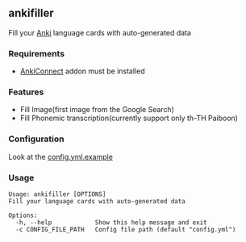 ## ankifiller

Fill your [Anki](https://apps.ankiweb.net/index.html) language cards with auto-generated data

### Requirements
* [AnkiConnect](https://ankiweb.net/shared/info/2055492159) addon must be installed

### Features
* Fill Image(first image from the Google Search)
* Fill Phonemic transcription(currently support only th-TH Paiboon)

### Configuration
Look at the [config.yml.example](./config.yml.example)

### Usage
```
Usage: ankifiller [OPTIONS]
Fill your language cards with auto-generated data

Options:
  -h, --help            Show this help message and exit
  -c CONFIG_FILE_PATH   Config file path (default "config.yml")
```